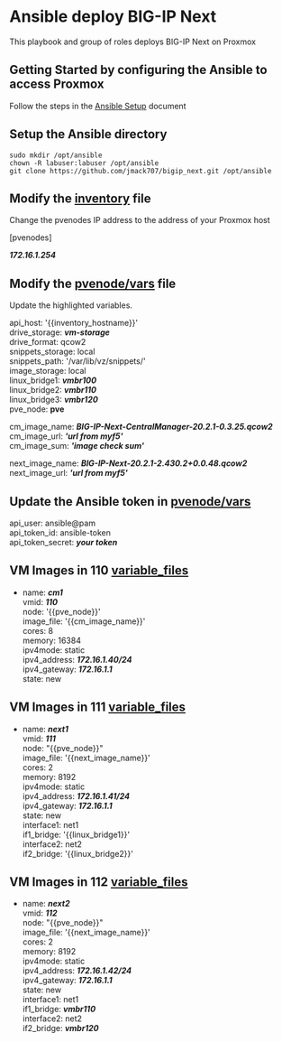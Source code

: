# Ansible deploy BIG-IP Next

This playbook and group of roles deploys BIG-IP Next on Proxmox

## Getting Started by configuring the Ansible to access Proxmox
Follow the steps in the [Ansible Setup](/ansible-setup.md) document 

## Setup the Ansible directory
```shell
sudo mkdir /opt/ansible
chown -R labuser:labuser /opt/ansible
git clone https://github.com/jmack707/bigip_next.git /opt/ansible
```

## Modify the [inventory](/inventory) file
Change the pvenodes IP address to the address of your Proxmox host

[pvenodes]

***172.16.1.254***


## Modify the [pvenode/vars](/group_vars/pvenodes/vars) file
Update the highlighted variables. 


api_host: '{{inventory_hostname}}'  
drive_storage: ***vm-storage***  
drive_format: qcow2  
snippets_storage: local  
snippets_path: '/var/lib/vz/snippets/'  
image_storage: local  
linux_bridge1: ***vmbr100***  
linux_bridge2: ***vmbr110***  
linux_bridge3: ***vmbr120***  
pve_node: **pve**  

cm_image_name: ***BIG-IP-Next-CentralManager-20.2.1-0.3.25.qcow2***  
cm_image_url: ***'url from myf5'***  
cm_image_sum: ***'image check sum'***


next_image_name: ***BIG-IP-Next-20.2.1-2.430.2+0.0.48.qcow2***  
next_image_url: ***'url from myf5'***  

## Update the Ansible token in [pvenode/vars](/group_vars/pvenodes/vault)
api_user: ansible@pam  
api_token_id: ansible-token  
api_token_secret: ***your token***  


## VM Images in 110 [variable_files](/variable_files/vms/110.yml)

  - name: ***cm1***  
    vmid: ***110***  
    node: '{{pve_node}}'  
    image_file: '{{cm_image_name}}'  
    cores: 8  
    memory: 16384  
    ipv4mode: static  
    ipv4_address: ***172.16.1.40/24***  
    ipv4_gateway: ***172.16.1.1***  
    state: new  


## VM Images in 111 [variable_files](/variable_files/vms/111.yml)

  - name: ***next1***  
    vmid: ***111***  
    node: "{{pve_node}}"  
    image_file: '{{next_image_name}}'  
    cores: 2  
    memory: 8192  
    ipv4mode: static  
    ipv4_address: ***172.16.1.41/24***  
    ipv4_gateway: ***172.16.1.1***  
    state: new  
    interface1: net1  
    if1_bridge: '{{linux_bridge1}}'  
    interface2: net2  
    if2_bridge: '{{linux_bridge2}}'  


## VM Images in 112 [variable_files](/variable_files/vms/112.yml)
 
  - name: ***next2***  
    vmid: ***112***  
    node: "{{pve_node}}"  
    image_file: '{{next_image_name}}'  
    cores: 2  
    memory: 8192  
    ipv4mode: static  
    ipv4_address: ***172.16.1.42/24***  
    ipv4_gateway: ***172.16.1.1***  
    state: new  
    interface1: net1  
    if1_bridge: ***vmbr110***  
    interface2: net2  
    if2_bridge: ***vmbr120***  
